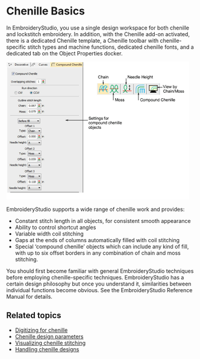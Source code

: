 # Chenille Basics

In EmbroideryStudio, you use a single design workspace for both chenille and lockstitch embroidery. In addition, with the Chenille add-on activated, there is a dedicated Chenille template, a Chenille toolbar with chenille-specific stitch types and machine functions, dedicated chenille fonts, and a dedicated tab on the Object Properties docker.

![chenille_basics00001.png](assets/chenille_basics00001.png)

EmbroideryStudio supports a wide range of chenille work and provides:

- Constant stitch length in all objects, for consistent smooth appearance
- Ability to control shortcut angles
- Variable width coil stitching
- Gaps at the ends of columns automatically filled with coil stitching
- Special ‘compound chenille’ objects which can include any kind of fill, with up to six offset borders in any combination of chain and moss stitching.

You should first become familiar with general EmbroideryStudio techniques before employing chenille-specific techniques. EmbroideryStudio has a certain design philosophy but once you understand it, similarities between individual functions become obvious. See the EmbroideryStudio Reference Manual for details.

## Related topics

- [Digitizing for chenille](Digitizing_for_chenille)
- [Chenille design parameters](Chenille_design_parameters)
- [Visualizing chenille stitching](Visualizing_chenille_stitching)
- [Handling chenille designs](Handling_chenille_designs)
